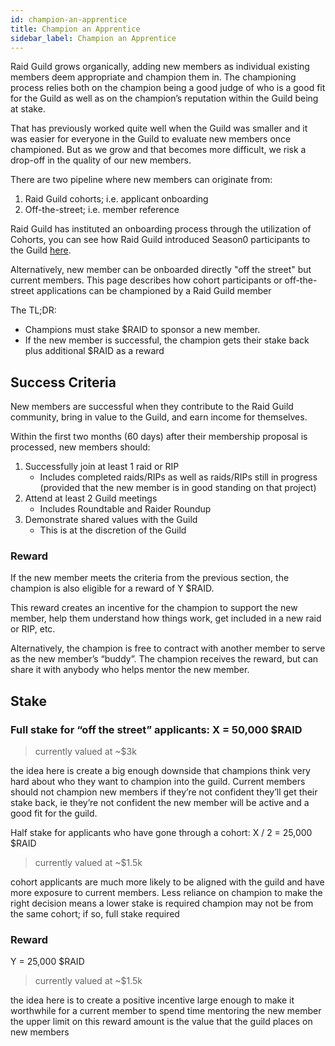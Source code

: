 ```yaml
---
id: champion-an-apprentice 
title: Champion an Apprentice
sidebar_label: Champion an Apprentice
---
```


Raid Guild grows organically, adding new members as individual existing members deem appropriate and champion them in. The championing process relies both on the champion being a good judge of who is a good fit for the Guild as well as on the champion’s reputation within the Guild being at stake.

That has previously worked quite well when the Guild was smaller and it was easier for everyone in the Guild to evaluate new members once championed. But as we grow and that becomes more difficult, we risk a drop-off in the quality of our new members.

There are two pipeline where new members can originate from:

1) Raid Guild cohorts; i.e. applicant onboarding
2) Off-the-street; i.e. member reference

Raid Guild has instituted an onboarding process through the utilization of Cohorts, you can see how Raid Guild introduced Season0 participants to the Guild [here](https://docs.google.com/presentation/d/1vU5Qu_n-THe_qcRfO8blVSjb_nxPNpn3m7DxnkAAUek/edit#slide=id.gbcc4521e42_0_7). 

Alternatively, new member can be onboarded directly "off the street" but current members. This page describes how cohort participants or off-the-street applications can be championed by a Raid Guild member

The TL;DR: 
   * Champions must stake $RAID to sponsor a new member.
   * If the new member is successful, the champion gets their stake back plus additional $RAID as a reward

## Success Criteria

New members are successful when they contribute to the Raid Guild community, bring in value to the Guild, and earn income for themselves.

Within the first two months (60 days) after their membership proposal is processed, new members should:

1. Successfully join at least 1 raid or RIP
    * Includes completed raids/RIPs as well as raids/RIPs still in progress (provided that the new member is in good standing on that project)
2. Attend at least 2 Guild meetings
    * Includes Roundtable and Raider Roundup
3. Demonstrate shared values with the Guild
    * This is at the discretion of the Guild

### Reward

If the new member meets the criteria from the previous section, the champion is also eligible for a reward of Y $RAID.

This reward creates an incentive for the champion to support the new member, help them understand how things work, get included in a new raid or RIP, etc.

Alternatively, the champion is free to contract with another member to serve as the new member’s “buddy”. The champion receives the reward, but can share it with anybody who helps mentor the new member.

## Stake

### Full stake for “off the street” applicants: X = 50,000 $RAID

> currently valued at ~$3k

the idea here is create a big enough downside that champions think very hard about who they want to champion into the guild. Current members should not champion new members if they’re not confident they’ll get their stake back, ie they’re not confident the new member will be active and a good fit for the guild.

Half stake for applicants who have gone through a cohort: X / 2 = 25,000 $RAID

> currently valued at ~$1.5k

cohort applicants are much more likely to be aligned with the guild and have more exposure to current members. Less reliance on champion to make the right decision means a lower stake is required
champion may not be from the same cohort; if so, full stake required

### Reward

Y = 25,000 $RAID

> currently valued at ~$1.5k

the idea here is to create a positive incentive large enough to make it worthwhile for a current member to spend time mentoring the new member
the upper limit on this reward amount is the value that the guild places on new members
